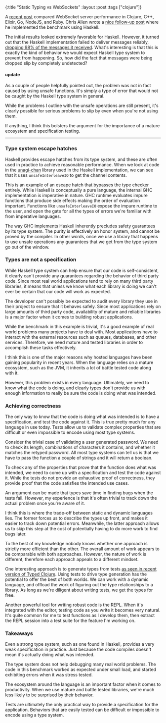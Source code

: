 {:title "Static Typing vs WebSockets"
 :layout :post
 :tags ["clojure"]}
 
A [recent post](https://hashrocket.com/blog/posts/websocket-shootout) compared WebSocket server performance in Clojure, C++, Elixir, Go, NodeJS, and Ruby. Chris Allen wrote a [nice follow-up post](http://bitemyapp.com//posts/2016-09-03-websocket-shootout-haskell.html) where he implemented the benchmark using Haskell.

The initial results looked extremely favorable for Haskell. However, it turned out that the Haskell implementation failed to deliver messages reliably, [dropping 98% of the messages it received](https://github.com/hashrocket/websocket-shootout/pull/14). What's interesting is that this is exactly the kind of behavior we would expect Haskell type system to prevent from happening. So, how did the fact that messages were being dropped slip by completely undetected?

#### update

As a couple of people helpfully pointed out, the problem was not in fact caused by using unsafe functions. It's simply a type of error that would not be caught by the Haskell type system in general.

While the problems I outline with the unsafe operations are still present, it's clearly possible for serious problems to slip by even when you're not using them.

If anything, I think this bolsters the argument for the importance of a mature ecosystem and specification testing.

<hr>

### Type system escape hatches

Haskell provides escape hatches from its type system, and these are often used in practice to achieve reasonable performance. When we look at code in the [unagi-chan](https://github.com/jberryman/unagi-chan) library used in the Haskell implementation, we can see that it uses `unsafeInterleaveIO` to get the channel contents.

This is an example of an escape hatch that bypasses the type checker entirely. While Haskell is conceptually a pure language, the internal GHC implementation is imperative in nature. GHC runtime evaluates impure functions that produce side effects making the order of evaluation important. Functions like `unsafeInterleaveIO` expose the impure runtime to the user, and open the gate for all the types of errors we're familiar with from imperative languages.

The way GHC implements Haskell inherently precludes safety guarantees by its type system. The purity is effectively an honor system, and cannot be proved by the compiler. In other words, once we use a library that happens to use unsafe operations any guarantees that we get from the type system go out of the window.

### Types are not a specification

While Haskell type system can help ensure that our code is self-consistent, it clearly can't provide any guarantees regarding the behavior of third party code. Since most real world applications tend to rely on many third party libraries, it means that unless we know what each library is doing we can't ever be certain that our code will work as expected.

The developer can't possibly be expected to audit every library they use in their project to ensure that it behaves safely. Since most applications rely on large amounts of third party code, availability of mature and reliable libraries is a major factor when it comes to building robust applications.

While the benchmark in this example is trivial, it's a good example of real world problems many projects have to deal with. Most applications have to interact with the external resources such as queues, databases, and other services. Therefore, we need mature and tested libraries in order to accomplish these tasks effectively.

I think this is one of the major reasons why hosted languages have been gaining popularity in recent years. When the language relies on a mature ecosystem, such as the JVM, it inherits a lot of battle tested code along with it.

However, this problem exists in every language. Ultimately, we need to know what the code is doing, and clearly types don't provide us with enough information to really be sure the code is doing what was intended.

### Achieving correctness

The only way to know that the code is doing what was intended is to have a specification, and test the code against it. This is true pretty much for any language in use today. Tests allow us to validate complex properties that are difficult or even impossible to encode using most type systems.

Consider the trivial case of validating a user generated password. We need to check its length, combinations of characters it contains, and whether it matches the retyped password. All most type systems can tell us is that we have to pass the function a couple of strings and it will return a boolean.

To check any of the properties that prove that the function does what was intended, we need to come up with a specification and test the code against it. While the tests do not provide an exhaustive proof of correctness, they provide proof that the code satisfies the intended use cases.

An argument can be made that types save time in finding bugs when the tests fail. However, my experience is that it's often trivial to track down the actual problem once you're aware of it.

I think this is where the trade-off between static and dynamic languages lies. The former forces us to describe the types up front, and makes it easier to track down potential errors. Meanwhile, the latter approach allows us to skip this step at the cost of potentially having to do more work to find bugs later.

To the best of my knowledge nobody knows whether one approach is strictly more efficient than the other.  The overall amount of work appears to be comparable with both approaches. However, the nature of work is different, therefore each approach appeals to a different mindset.

One interesting approach is to generate types from tests [as seen in recent version of Typed Clojure](https://github.com/typedclojure/auto-annotation). Using tests to drive type generation has the potential to offer the best of both worlds. We can work with a dynamic language, and offload the work of figuring out the type relationships to a library. As long as we're diligent about writing tests, we get the types for free.

Another powerful tool for writing robust code is the REPL. When it's integrated with the editor, testing code as you write it becomes very natural. It's quite common for me to test functions as I develop them, then extract the REPL session into a test suite for the feature I'm working on.

### Takeaways

Even a strong type system, such as one found in Haskell, provides a very weak specification in practice. Just because the code compiles doesn't mean it's actually doing what was intended.

The type system does not help debugging many real world problems. The code in this benchmark worked as expected under small load, and started exhibiting errors when it was stress tested.

The ecosystem around the language is an important factor when it comes to productivity. When we use mature and battle tested libraries, we're much less likely to be surprised by their behavior.

Tests are ultimately the only practical way to provide a specification for the application. Behaviors that are easily tested can be difficult or impossible to encode using a type system.
